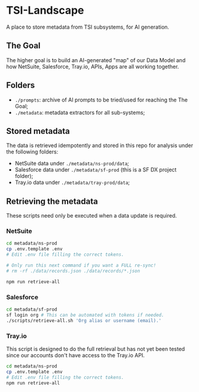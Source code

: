 # TSI-Landscape

A place to store metadata from TSI subsystems, for AI generation.

## The Goal

The higher goal is to build an AI-generated "map" of our Data Model and how
NetSuite, Salesforce, Tray.io, APIs, Apps are all working together.

## Folders

- `./prompts`: archive of AI prompts to be tried/used for reaching the The Goal;
- `./metadata`: metadata extractors for all sub-systems;

## Stored metadata

The data is retrieved idempotently and stored in this repo for analysis under the following folders:

- NetSuite data under `./metadata/ns-prod/data`;
- Salesforce data under `./metadata/sf-prod` (this is a SF DX project folder);
- Tray.io data under `./metadata/tray-prod/data`;



## Retrieving the metadata

These scripts need only be executed when a data update is required.

### NetSuite
```sh
cd metadata/ns-prod
cp .env.template .env
# Edit .env file filling the correct tokens.

# Only run this next command if you want a FULL re-sync!
# rm -rf ./data/records.json ./data/records/*.json 

npm run retrieve-all
```

### Salesforce
```sh
cd metadata/sf-prod
sf login org # This can be automated with tokens if needed.
./scripts/retrieve-all.sh 'Org alias or username (email).'
```

### Tray.io

This script is designed to do the full retrieval but has not yet been tested since our accounts don't have access to the Tray.io API.

```sh
cd metadata/ns-prod
cp .env.template .env
# Edit .env file filling the correct tokens.
npm run retrieve-all
```

